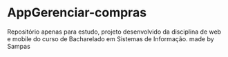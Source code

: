 # AppGerenciar-compras
Repositório apenas para estudo, projeto desenvolvido da disciplina de web e mobile do curso de Bacharelado em Sistemas de Informação. 
made by Sampas